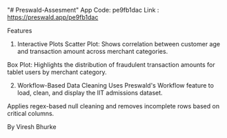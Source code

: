 "# Preswald-Assesment"
App Code: pe9fb1dac
Link : https://preswald.app/pe9fb1dac

Features
1. Interactive Plots
Scatter Plot: Shows correlation between customer age and transaction amount across merchant categories.

Box Plot: Highlights the distribution of fraudulent transaction amounts for tablet users by merchant category.

2. Workflow-Based Data Cleaning
Uses Preswald's Workflow feature to load, clean, and display the IIT admissions dataset.

Applies regex-based null cleaning and removes incomplete rows based on critical columns.

By Viresh Bhurke
